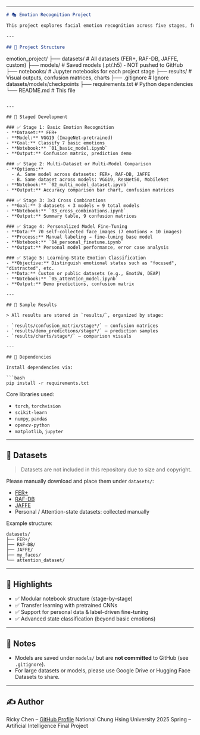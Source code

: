 

---

```markdown
# 🎭 Emotion Recognition Project

This project explores facial emotion recognition across five stages, from basic classification using FER+ to more advanced tasks such as personalized fine-tuning and attention-state emotion detection. The models are built using PyTorch and pretrained CNN architectures such as VGG19, ResNet50, and MobileNet.

---

## 📑 Project Structure

```

emotion\_project/
├── datasets/                # All datasets (FER+, RAF-DB, JAFFE, custom)
├── models/                  # Saved models (.pt/.h5) - NOT pushed to GitHub
├── notebooks/               # Jupyter notebooks for each project stage
├── results/                 # Visual outputs, confusion matrices, charts
├── .gitignore               # Ignore datasets/models/checkpoints
├── requirements.txt         # Python dependencies
└── README.md                # This file

````

---

## 🚀 Staged Development

### ✅ Stage 1: Basic Emotion Recognition
- **Dataset:** FER+
- **Model:** VGG19 (ImageNet-pretrained)
- **Goal:** Classify 7 basic emotions
- **Notebook:** `01_basic_model.ipynb`
- **Output:** Confusion matrix, prediction demo

### ✅ Stage 2: Multi-Dataset or Multi-Model Comparison
- **Options:**
  - A. Same model across datasets: FER+, RAF-DB, JAFFE
  - B. Same dataset across models: VGG19, ResNet50, MobileNet
- **Notebook:** `02_multi_model_dataset.ipynb`
- **Output:** Accuracy comparison bar chart, confusion matrices

### ✅ Stage 3: 3x3 Cross Combinations
- **Goal:** 3 datasets × 3 models = 9 total models
- **Notebook:** `03_cross_combinations.ipynb`
- **Output:** Summary table, 9 confusion matrices

### ✅ Stage 4: Personalized Model Fine-Tuning
- **Data:** 70 self-collected face images (7 emotions × 10 images)
- **Process:** Manual labeling → fine-tuning base model
- **Notebook:** `04_personal_finetune.ipynb`
- **Output:** Personal model performance, error case analysis

### ✅ Stage 5: Learning-State Emotion Classification
- **Objective:** Distinguish emotional states such as "focused", "distracted", etc.
- **Data:** Custom or public datasets (e.g., EmotiW, DEAP)
- **Notebook:** `05_attention_model.ipynb`
- **Output:** Demo predictions, confusion matrix

---

## 🧪 Sample Results

> All results are stored in `results/`, organized by stage:

- `results/confusion_matrix/stage*/` – confusion matrices  
- `results/demo_predictions/stage*/` – prediction samples  
- `results/charts/stage*/` – comparison visuals  

---

## 🔧 Dependencies

Install dependencies via:

```bash
pip install -r requirements.txt
````

Core libraries used:

* `torch`, `torchvision`
* `scikit-learn`
* `numpy`, `pandas`
* `opencv-python`
* `matplotlib`, `jupyter`

---

## 📂 Datasets

> Datasets are not included in this repository due to size and copyright.

Please manually download and place them under `datasets/`:

* [FER+](https://github.com/Microsoft/FERPlus)
* [RAF-DB](https://www.whdeng.cn/RAF/model1.html)
* [JAFFE](https://zenodo.org/record/3451524)
* Personal / Attention-state datasets: collected manually

Example structure:

```
datasets/
├── FER+/
├── RAF-DB/
├── JAFFE/
├── my_faces/
└── attention_dataset/
```

---

## 🧠 Highlights

* ✅ Modular notebook structure (stage-by-stage)
* ✅ Transfer learning with pretrained CNNs
* ✅ Support for personal data & label-driven fine-tuning
* ✅ Advanced state classification (beyond basic emotions)

---

## 📌 Notes

* Models are saved under `models/` but are **not committed** to GitHub (see `.gitignore`).
* For large datasets or models, please use Google Drive or Hugging Face Datasets to share.

---

## ✍️ Author

Ricky Chen – [GitHub Profile](https://github.com/rickychen0606)
National Chung Hsing University
2025 Spring – Artificial Intelligence Final Project


